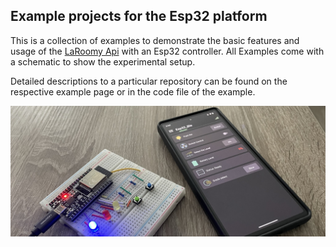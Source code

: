 ## Example projects for the Esp32 platform

This is a collection of examples to demonstrate the basic features and usage of the [LaRoomy Api](https://api.laroomy.com/) with an Esp32 controller.
All Examples come with a schematic to show the experimental setup.

Detailed descriptions to a particular repository can be found on the respective example page or in the code file of the example.

![esp32 and laroomy app image](Resources/IMG_4297.JPEG)
